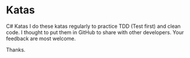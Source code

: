 # Katas
C# Katas
I do these katas regularly to practice TDD (Test first) and clean code. I thought to put them in GitHub to share with other developers. Your feedback are most welcome.  

Thanks.


